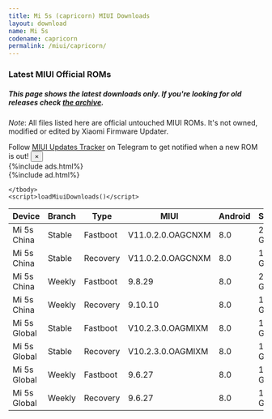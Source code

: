 ```yaml
---
title: Mi 5s (capricorn) MIUI Downloads
layout: download
name: Mi 5s
codename: capricorn
permalink: /miui/capricorn/
---
```

### Latest MIUI Official ROMs
##### This page shows the latest downloads only. If you're looking for old releases check [the archive](/archive/miui/capricorn/).
*Note*: All files listed here are official untouched MIUI ROMs. It's not owned, modified or edited by Xiaomi Firmware Updater.

<div class="alert alert-primary alert-dismissible fade show" role="alert">
    Follow <a href="https://t.me/MIUIUpdatesTracker" class="alert-link">MIUI Updates Tracker</a> on Telegram to get notified when a new ROM is out!
    <button type="button" class="close" data-dismiss="alert" aria-label="Close">
        <span aria-hidden="true">&times;</span>
    </button>
</div>
{%include ads.html%}
<div class="table-responsive-md" id="table-wrapper">
{%include ad.html%}
<table id="miui" class="display dt-responsive compact table table-striped table-hover table-sm">
    <thead class="thead-dark">
        <tr>
            <th data-ref="device">Device</th>
            <th data-ref="branch">Branch</th>
            <th data-ref="type">Type</th>
            <th data-ref="miui">MIUI</th>
            <th data-ref="android">Android</th>
            <th data-ref="size">Size</th>
            <th data-ref="size">Date</th>
            <th data-ref="link">Link</th>
        </tr>
    </thead>
    <tbody>
    <tr><td>Mi 5s China</td><td>Stable</td><td>Fastboot</td><td>V11.0.2.0.OAGCNXM</td><td>8.0</td><td>2.1 GB</td><td>2019-11-11</td><td><a href="/miui/capricorn/stable/V11.0.2.0.OAGCNXM/">Download</a></td></tr>
<tr><td>Mi 5s China</td><td>Stable</td><td>Recovery</td><td>V11.0.2.0.OAGCNXM</td><td>8.0</td><td>1.9 GB</td><td>2019-11-11</td><td><a href="/miui/capricorn/stable/V11.0.2.0.OAGCNXM/">Download</a></td></tr>
<tr><td>Mi 5s China</td><td>Weekly</td><td>Fastboot</td><td>9.8.29</td><td>8.0</td><td>2.1 GB</td><td>2019-08-29</td><td><a href="/miui/capricorn/weekly/9.8.29/">Download</a></td></tr>
<tr><td>Mi 5s China</td><td>Weekly</td><td>Recovery</td><td>9.10.10</td><td>8.0</td><td>1.7 GB</td><td>2019-10-10</td><td><a href="/miui/capricorn/weekly/9.10.10/">Download</a></td></tr>
<tr><td>Mi 5s Global</td><td>Stable</td><td>Fastboot</td><td>V10.2.3.0.OAGMIXM</td><td>8.0</td><td>1.7 GB</td><td>2019-05-10</td><td><a href="/miui/capricorn/stable/V10.2.3.0.OAGMIXM/">Download</a></td></tr>
<tr><td>Mi 5s Global</td><td>Stable</td><td>Recovery</td><td>V10.2.3.0.OAGMIXM</td><td>8.0</td><td>1.6 GB</td><td>2019-05-10</td><td><a href="/miui/capricorn/stable/V10.2.3.0.OAGMIXM/">Download</a></td></tr>
<tr><td>Mi 5s Global</td><td>Weekly</td><td>Fastboot</td><td>9.6.27</td><td>8.0</td><td>1.8 GB</td><td>2019-06-28</td><td><a href="/miui/capricorn/weekly/9.6.27/">Download</a></td></tr>
<tr><td>Mi 5s Global</td><td>Weekly</td><td>Recovery</td><td>9.6.27</td><td>8.0</td><td>1.7 GB</td><td>2019-06-28</td><td><a href="/miui/capricorn/weekly/9.6.27/">Download</a></td></tr>

    </tbody>
    <script>loadMiuiDownloads()</script>
</table>
</div>
